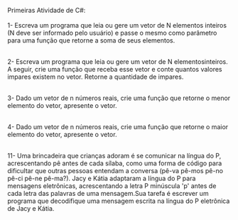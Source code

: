  Primeiras Atividade de C#: <br><br>
1- Escreva um programa que leia ou gere um vetor de N elementos inteiros (N deve ser informado pelo
usuário) e passe o mesmo como parâmetro para uma função que retorne a soma de seus elementos.<br><br>

2- Escreva um programa que leia ou gere um vetor de N elementosinteiros. A seguir, crie uma função que receba
esse vetor e conte quantos valores impares existem no vetor. Retorne a quantidade de impares.<br><br>

3- Dado um vetor de n números reais, crie uma função que retorne o menor elemento do vetor, apresente o
vetor.<br><br>

4- Dado um vetor de n números reais, crie uma função que retorne o maior elemento do vetor, apresente o
vetor.<br><br>

11- Uma brincadeira que crianças adoram é se comunicar na língua do P,
acrescentando pê antes de cada sílaba, como uma forma de código para dificultar que outras
pessoas entendam a conversa (pê-va pê-mos pê-no pê-ci pê-ne pê-ma?). Jacy e Kátia adaptaram
a língua do P para mensagens eletrônicas, acrescentando a letra P minúscula 'p' antes de cada
letra das palavras de uma mensagem.Sua tarefa é escrever um programa que decodifique uma mensagem escrita na língua do P eletrônica de
Jacy e Kátia.<br><br>

